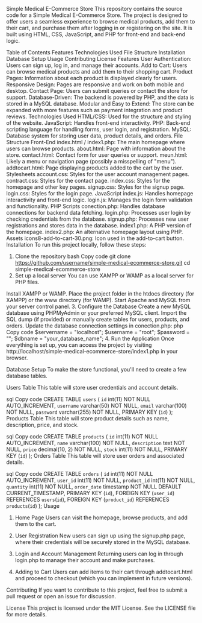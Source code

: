 Simple Medical E-Commerce Store
This repository contains the source code for a Simple Medical E-Commerce Store. The project is designed to offer users a seamless experience to browse medical products, add them to their cart, and purchase them after logging in or registering on the site. It is built using HTML, CSS, JavaScript, and PHP for front-end and back-end logic.

Table of Contents
Features
Technologies Used
File Structure
Installation
Database Setup
Usage
Contributing
License
Features
User Authentication: Users can sign up, log in, and manage their accounts.
Add to Cart: Users can browse medical products and add them to their shopping cart.
Product Pages: Information about each product is displayed clearly for users.
Responsive Design: Pages are responsive and work on both mobile and desktop.
Contact Page: Users can submit queries or contact the store for support.
Database-Driven: The backend is powered by PHP, and the data is stored in a MySQL database.
Modular and Easy to Extend: The store can be expanded with more features such as payment integration and product reviews.
Technologies Used
HTML/CSS: Used for the structure and styling of the website.
JavaScript: Handles front-end interactivity.
PHP: Back-end scripting language for handling forms, user login, and registration.
MySQL: Database system for storing user data, product details, and orders.
File Structure
Front-End
index.html / index1.php: The main homepage where users can browse products.
about.html: Page with information about the store.
contact.html: Contact form for user queries or support.
meun.html: Likely a menu or navigation page (possibly a misspelling of "menu").
addtocart.html: Page displaying products added to the cart by the user.
Stylesheets
account.css: Styles for the user account management pages.
contract.css: Styles for the contact page.
index.css: Styles for the homepage and other key pages.
signup.css: Styles for the signup page.
login.css: Styles for the login page.
JavaScript
index.js: Handles homepage interactivity and front-end logic.
login.js: Manages the login form validation and functionality.
PHP Scripts
conection.php: Handles database connections for backend data fetching.
login.php: Processes user login by checking credentials from the database.
signup.php: Processes new user registrations and stores data in the database.
index1.php: A PHP version of the homepage.
index2.php: An alternative homepage layout using PHP.
Assets
icons8-add-to-cart-30.png: Icon used in the add-to-cart button.
Installation
To run this project locally, follow these steps:

1. Clone the repository
bash
Copy code
git clone https://github.com/username/simple-medical-ecommerce-store.git
cd simple-medical-ecommerce-store
2. Set up a local server
You can use XAMPP or WAMP as a local server for PHP files.

Install XAMPP or WAMP.
Place the project folder in the htdocs directory (for XAMPP) or the www directory (for WAMP).
Start Apache and MySQL from your server control panel.
3. Configure the Database
Create a new MySQL database using PHPMyAdmin or your preferred MySQL client.
Import the SQL dump (if provided) or manually create tables for users, products, and orders.
Update the database connection settings in conection.php:
php
Copy code
$servername = "localhost";
$username = "root";
$password = "";
$dbname = "your_database_name";
4. Run the Application
Once everything is set up, you can access the project by visiting http://localhost/simple-medical-ecommerce-store/index1.php in your browser.

Database Setup
To make the store functional, you'll need to create a few database tables.

Users Table
This table will store user credentials and account details.

sql
Copy code
CREATE TABLE `users` (
  `id` int(11) NOT NULL AUTO_INCREMENT,
  `username` varchar(50) NOT NULL,
  `email` varchar(100) NOT NULL,
  `password` varchar(255) NOT NULL,
  PRIMARY KEY (`id`)
);
Products Table
This table will store product details such as name, description, price, and stock.

sql
Copy code
CREATE TABLE `products` (
  `id` int(11) NOT NULL AUTO_INCREMENT,
  `name` varchar(100) NOT NULL,
  `description` text NOT NULL,
  `price` decimal(10, 2) NOT NULL,
  `stock` int(11) NOT NULL,
  PRIMARY KEY (`id`)
);
Orders Table
This table will store user orders and associated details.

sql
Copy code
CREATE TABLE `orders` (
  `id` int(11) NOT NULL AUTO_INCREMENT,
  `user_id` int(11) NOT NULL,
  `product_id` int(11) NOT NULL,
  `quantity` int(11) NOT NULL,
  `order_date` timestamp NOT NULL DEFAULT CURRENT_TIMESTAMP,
  PRIMARY KEY (`id`),
  FOREIGN KEY (`user_id`) REFERENCES `users`(`id`),
  FOREIGN KEY (`product_id`) REFERENCES `products`(`id`)
);
Usage
1. Home Page
Users can visit the homepage, browse products, and add them to the cart.

2. User Registration
New users can sign up using the signup.php page, where their credentials will be securely stored in the MySQL database.

3. Login and Account Management
Returning users can log in through login.php to manage their account and make purchases.

4. Adding to Cart
Users can add items to their cart through addtocart.html and proceed to checkout (which you can implement in future versions).

Contributing
If you want to contribute to this project, feel free to submit a pull request or open an issue for discussion.

License
This project is licensed under the MIT License. See the LICENSE file for more details.
